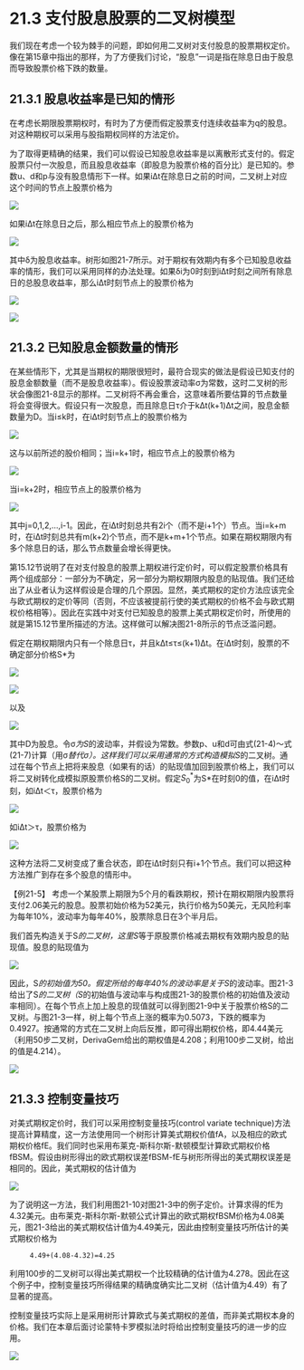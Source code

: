 # 21.3 支付股息股票的二叉树模型

我们现在考虑一个较为棘手的问题，即如何用二叉树对支付股息的股票期权定价。像在第15章中指出的那样，为了方便我们讨论，“股息”一词是指在除息日由于股息而导致股票价格下跌的数量。

## 21.3.1 股息收益率是已知的情形

在考虑长期限股票期权时，有时为了方便而假定股票支付连续收益率为q的股息。对这种期权可以采用与股指期权同样的方法定价。


为了取得更精确的结果，我们可以假设已知股息收益率是以离散形式支付的。假定股票只付一次股息，而且股息收益率（即股息为股票价格的百分比）是已知的。参数u、d和p与没有股息情形下一样。如果iΔt在除息日之前的时间，二叉树上对应这个时间的节点上股票价格为

![](images/2024-03-18-15-12-15.png)

如果iΔt在除息日之后，那么相应节点上的股票价格为

![](images/2024-03-18-15-12-33.png)

其中δ为股息收益率。树形如图21-7所示。对于期权有效期内有多个已知股息收益率的情形，我们可以采用同样的办法处理。如果δi为0时刻到iΔt时刻之间所有除息日的总股息收益率，那么iΔt时刻节点上的股票价格为

![](images/2024-03-18-15-12-49.png)

![](images/2024-03-18-15-13-05.png)

## 21.3.2 已知股息金额数量的情形

在某些情形下，尤其是当期权的期限很短时，最符合现实的做法是假设已知支付的股息金额数量（而不是股息收益率）。假设股票波动率σ为常数，这时二叉树的形状会像图21-8显示的那样。二叉树将不再会重合，这意味着所要估算的节点数量将会变得很大。假设只有一次股息，而且除息日τ介于kΔt(k+1)Δt之间，股息金额数量为D。当i≤k时，在iΔt时刻节点上的股票价格为

![](images/2024-03-18-15-13-38.png)

这与以前所述的股价相同；当i=k+1时，相应节点上的股票价格为

![](images/2024-03-18-15-13-52.png)

当i=k+2时，相应节点上的股票价格为

![](images/2024-03-18-15-14-06.png)

其中j=0,1,2,…,i-1。因此，在iΔt时刻总共有2i个（而不是i+1个）节点。当i=k+m时，在iΔt时刻总共有m(k+2)个节点，而不是k+m+1个节点。如果在期权期限内有多个除息日的话，那么节点数量会增长得更快。

第15.12节说明了在对支付股息的股票上期权进行定价时，可以假定股票价格具有两个组成部分：一部分为不确定，另一部分为期权期限内股息的贴现值。我们还给出了从业者认为这样假设是合理的几个原因。显然，美式期权的定价方法应该完全与欧式期权的定价等同（否则，不应该被提前行使的美式期权的价格不会与欧式期权价格相等）。因此在实践中对支付已知股息的股票上美式期权定价时，所使用的就是第15.12节里所描述的方法。这样做可以解决图21-8所示的节点泛滥问题。

假定在期权期限内只有一个除息日τ，并且kΔt≤τ≤(k+1)Δt。在iΔt时刻，股票的不确定部分价格S*为

![](images/2024-03-18-15-14-32.png)

![](images/2024-03-18-15-14-43.png)

以及

![](images/2024-03-18-15-14-58.png)

其中D为股息。令σ*为S*的波动率，并假设为常数。参数p、u和d可由式(21-4)～式(21-7)计算（用σ*替代σ）。这样我们可以采用通常的方式构造模拟S*的二叉树。通过在每个节点上把将来股息（如果有的话）的贴现值加回到股票价格上，我们可以将二叉树转化成模拟原股票价格S的二叉树。假定$`S^*_0`$为S*在时刻0的值，在iΔt时刻，如iΔt＜τ，股票价格为

![](images/2024-03-18-15-15-18.png)


如iΔt＞τ，股票价格为

![](images/2024-03-18-15-16-38.png)

这种方法将二叉树变成了重合状态，即在iΔt时刻只有i+1个节点。我们可以把这种方法推广到存在多个股息的情形中。

【例21-5】 考虑一个某股票上期限为5个月的看跌期权，预计在期权期限内股票将支付2.06美元的股息。股票初始价格为52美元，执行价格为50美元，无风险利率为每年10%，波动率为每年40%，股票除息日在3个半月后。

我们首先构造关于S*的二叉树，这里S*等于原股票价格减去期权有效期内股息的贴现值。股息的贴现值为

![](images/2024-03-18-15-17-14.png)

因此，S*的初始值为50。假定所给的每年40%的波动率是关于S*的波动率。图21-3给出了S*的二叉树（S*的初始值与波动率与构成图21-3的股票价格的初始值及波动率相同）。在每个节点上加上股息的现值就可以得到图21-9中关于股票价格S的二叉树。与图21-3一样，树上每个节点上涨的概率为0.5073，下跌的概率为0.4927。按通常的方式在二叉树上向后反推，即可得出期权价格，即4.44美元（利用50步二叉树，DerivaGem给出的期权值是4.208；利用100步二叉树，给出的值是4.214）。

![](images/2024-03-18-15-17-32.png)

## 21.3.3 控制变量技巧

对美式期权定价时，我们可以采用控制变量技巧(control variate technique)方法提高计算精度，这一方法使用同一个树形计算美式期权价值fA，以及相应的欧式期权价格fE。我们同时也采用布莱克-斯科尔斯-默顿模型计算欧式期权价格fBSM。假设由树形得出的欧式期权误差fBSM-fE与树形所得出的美式期权误差是相同的。因此，美式期权的估计值为

![](images/2024-03-18-15-18-05.png)

为了说明这一方法，我们利用图21-10对图21-3中的例子定价。计算求得的fE为4.32美元。由布莱克-斯科尔斯-默顿公式计算出的欧式期权fBSM价格为4.08美元，图21-3给出的美式期权估计值为4.49美元，因此由控制变量技巧所估计的美式期权价格为


         4.49+(4.08-4.32)=4.25


利用100步的二叉树可以得出美式期权一个比较精确的估计值为4.278。因此在这个例子中，控制变量技巧所得结果的精确度确实比二叉树（估计值为4.49）有了显著的提高。


控制变量技巧实际上是采用树形计算欧式与美式期权的差值，而非美式期权本身的价格。我们在本章后面讨论蒙特卡罗模拟法时将给出控制变量技巧的进一步的应用。

![](images/2024-03-18-15-18-54.png)